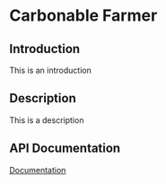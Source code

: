 # Carbonable Farmer

## Introduction

This is an introduction

## Description

This is a description

## API Documentation

[Documentation](./farmer.md)